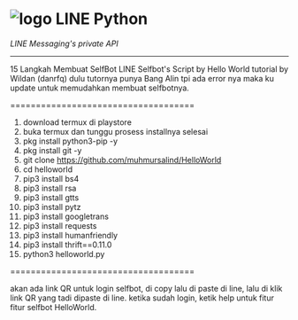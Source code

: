# ![logo](LINE-sm.png) LINE Python

*LINE Messaging's private API*

----

15 Langkah Membuat SelfBot LINE
Selfbot's Script by Hello World
tutorial by Wildan (danrfq)
dulu tutornya punya Bang Alin tpi ada error nya maka ku update untuk memudahkan membuat selfbotnya.

====================================
1. download termux di playstore
2. buka termux dan tunggu prosess installnya selesai
3. pkg install python3-pip -y
4. pkg install git -y
5. git clone https://github.com/muhmursalind/HelloWorld
6. cd helloworld
7. pip3 install bs4
8. pip3 install rsa
9. pip3 install gtts
10. pip3 install pytz
11. pip3 install googletrans
12. pip3 install requests
13. pip3 install humanfriendly
14. pip3 install thrift==0.11.0
15. python3 helloworld.py

====================================

akan ada link QR untuk login selfbot,
di copy lalu di paste di line,
lalu di klik link QR yang tadi dipaste di line.
ketika sudah login, ketik help untuk fitur fitur selfbot HelloWorld.
